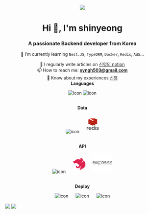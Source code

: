 <p align="center">
<img src="https://capsule-render.vercel.app/api?&type=waving&color=0:CEECF5,100:BCA9F5&height=180&section=header&text=shinyeong's Hub&fontSize=30&animation=fadeIn&fontAlignY=45" />
  </p>

<h1 align="center">Hi 👋, I'm shinyeong</h1>
<h3 align="center">A passionate Backend developer from Korea</h3>

<div align="center">

🌱 I’m currently learning `Nest.JS`, `TypeORM`, `Docker`, `Redis`, `AWS`... <br />

📝 I regularly write articles on [신영의 notion](https://sudsy-action-667.notion.site/5ed77b24085f42b8bd1c9e5c0b37d25d)<br />
📫 How to reach me: **syngh503@gmail.com**<br />
📄 Know about my experiences [신영](https://www.notion.so/5d1b3f0dee4c4a94ae8df34c4c3b50f2)
<br />
**Languages**

<div>
<img src="https://techstack-generator.vercel.app/js-icon.svg" alt="icon" width="65" height="65" />
<img src="https://techstack-generator.vercel.app/ts-icon.svg" alt="icon" width="65" height="65" /></div>

<br />

**Data**

<div >
<img src="https://techstack-generator.vercel.app/mysql-icon.svg" alt="icon" width="65" height="65"  hspace=10/>  
<img src="https://raw.githubusercontent.com/devicons/devicon/master/icons/redis/redis-original-wordmark.svg" alt="redis" width="40" height="40" vspace=10 hspace=10 /></div>
<br />

**API**

<div >
<img src="https://techstack-generator.vercel.app/restapi-icon.svg" alt="icon" width="65" height="65"  /> 
<img src="https://raw.githubusercontent.com/devicons/devicon/master/icons/nestjs/nestjs-plain.svg" alt="nestjs" width="40" height="40" vspace=10 hspace=20 />
 <img src="https://raw.githubusercontent.com/devicons/devicon/master/icons/express/express-original-wordmark.svg" alt="express" width="65" height="65"/> </div>
<br />

**Deploy**

<div>
<img src="https://techstack-generator.vercel.app/docker-icon.svg" alt="icon" width="65" height="65" />
<img src="https://techstack-generator.vercel.app/nginx-icon.svg" alt="icon" width="65" height="65" hspace=20 />
<img src="https://techstack-generator.vercel.app/aws-icon.svg" alt="icon" width="65" height="65" />
</div>

</div>
<br />
<div><img src="https://github-readme-stats.vercel.app/api?username=ParkShinyeong&show_icons=true">
<img src="https://github-readme-stats.vercel.app/api/top-langs/?username=ParkShinyeong&layout=compact"></div>

<!-- ![Snake animation](https://github.com/ParkShinyeong/ParkShinyeong/blob/output/github-contribution-grid-snake.svg) -->
